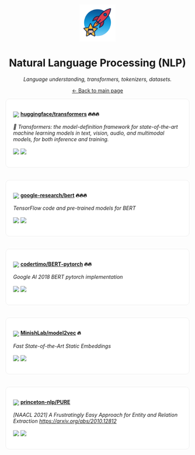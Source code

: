 <p align="center"><img src="../assets/awesome-logo.png" width="100" alt="Awesome Repos"/></p>
<h1 align="center">Natural Language Processing (NLP)</h1>
<p align="center"><i>Language understanding, transformers, tokenizers, datasets.</i></p>

<p align="center"><a href="../README.md">← Back to main page</a></p>

<div align="left" style="border:1px solid #eee; border-radius:10px; padding:18px 20px; background:#fff;">

<img src="https://avatars.githubusercontent.com/u/25720743?v=4" width="32" style="vertical-align:middle;"/> <strong><a href="https://github.com/huggingface/transformers">huggingface/transformers</a> 🔥🔥🔥</strong><br/><br/>
<em>🤗 Transformers: the model-definition framework for state-of-the-art machine learning models in text, vision, audio, and multimodal models, for both inference and training. </em><br/><br/>
<span>
<a href="https://github.com/huggingface/transformers/stargazers"><img src="https://img.shields.io/github/stars/huggingface/transformers?style=flat-square&labelColor=343b41"></a>
<a href="https://github.com/huggingface/transformers/network/members"><img src="https://img.shields.io/github/forks/huggingface/transformers?style=flat-square&labelColor=343b41"></a>
</span>
</div><br><br>

<div align="left" style="border:1px solid #eee; border-radius:10px; padding:18px 20px; background:#fff;">

<img src="https://avatars.githubusercontent.com/u/43830688?v=4" width="32" style="vertical-align:middle;"/> <strong><a href="https://github.com/google-research/bert">google-research/bert</a> 🔥🔥🔥</strong><br/><br/>
<em>TensorFlow code and pre-trained models for BERT</em><br/><br/>
<span>
<a href="https://github.com/google-research/bert/stargazers"><img src="https://img.shields.io/github/stars/google-research/bert?style=flat-square&labelColor=343b41"></a>
<a href="https://github.com/google-research/bert/network/members"><img src="https://img.shields.io/github/forks/google-research/bert?style=flat-square&labelColor=343b41"></a>
</span>
</div><br><br>

<div align="left" style="border:1px solid #eee; border-radius:10px; padding:18px 20px; background:#fff;">

<img src="https://avatars.githubusercontent.com/u/9063575?v=4" width="32" style="vertical-align:middle;"/> <strong><a href="https://github.com/codertimo/BERT-pytorch">codertimo/BERT-pytorch</a> 🔥🔥</strong><br/><br/>
<em>Google AI 2018 BERT pytorch implementation</em><br/><br/>
<span>
<a href="https://github.com/codertimo/BERT-pytorch/stargazers"><img src="https://img.shields.io/github/stars/codertimo/BERT-pytorch?style=flat-square&labelColor=343b41"></a>
<a href="https://github.com/codertimo/BERT-pytorch/network/members"><img src="https://img.shields.io/github/forks/codertimo/BERT-pytorch?style=flat-square&labelColor=343b41"></a>
</span>
</div><br><br>

<div align="left" style="border:1px solid #eee; border-radius:10px; padding:18px 20px; background:#fff;">

<img src="https://avatars.githubusercontent.com/u/177965497?v=4" width="32" style="vertical-align:middle;"/> <strong><a href="https://github.com/MinishLab/model2vec">MinishLab/model2vec</a> 🔥</strong><br/><br/>
<em>Fast State-of-the-Art Static Embeddings</em><br/><br/>
<span>
<a href="https://github.com/MinishLab/model2vec/stargazers"><img src="https://img.shields.io/github/stars/MinishLab/model2vec?style=flat-square&labelColor=343b41"></a>
<a href="https://github.com/MinishLab/model2vec/network/members"><img src="https://img.shields.io/github/forks/MinishLab/model2vec?style=flat-square&labelColor=343b41"></a>
</span>
</div><br><br>

<div align="left" style="border:1px solid #eee; border-radius:10px; padding:18px 20px; background:#fff;">

<img src="https://avatars.githubusercontent.com/u/44678448?v=4" width="32" style="vertical-align:middle;"/> <strong><a href="https://github.com/princeton-nlp/PURE">princeton-nlp/PURE</a> </strong><br/><br/>
<em>[NAACL 2021] A Frustratingly Easy Approach for Entity and Relation Extraction https://arxiv.org/abs/2010.12812</em><br/><br/>
<span>
<a href="https://github.com/princeton-nlp/PURE/stargazers"><img src="https://img.shields.io/github/stars/princeton-nlp/PURE?style=flat-square&labelColor=343b41"></a>
<a href="https://github.com/princeton-nlp/PURE/network/members"><img src="https://img.shields.io/github/forks/princeton-nlp/PURE?style=flat-square&labelColor=343b41"></a>
</span>
</div><br><br>

